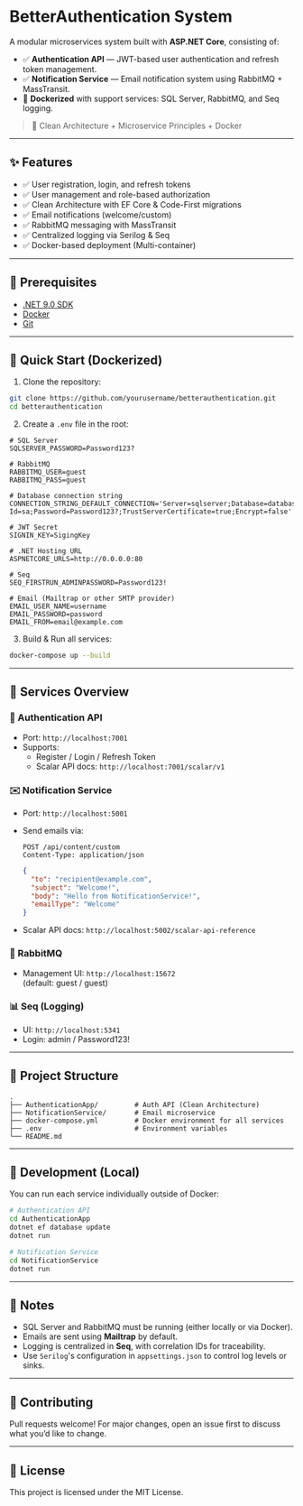 # BetterAuthentication System

A modular microservices system built with **ASP.NET Core**, consisting of:

- ✅ **Authentication API** — JWT-based user authentication and refresh token management.
- ✅ **Notification Service** — Email notification system using RabbitMQ + MassTransit.
- 🐳 **Dockerized** with support services: SQL Server, RabbitMQ, and Seq logging.

> 🧱 Clean Architecture + Microservice Principles + Docker

---

## ✨ Features

- ✅ User registration, login, and refresh tokens
- ✅ User management and role-based authorization
- ✅ Clean Architecture with EF Core & Code-First migrations
- ✅ Email notifications (welcome/custom)
- ✅ RabbitMQ messaging with MassTransit
- ✅ Centralized logging via Serilog & Seq
- ✅ Docker-based deployment (Multi-container)

---

## 🔧 Prerequisites

- [.NET 9.0 SDK](https://dotnet.microsoft.com/en-us/download/dotnet/9.0)
- [Docker](https://www.docker.com/)
- [Git](https://git-scm.com/)

---

## 🚀 Quick Start (Dockerized)

1. Clone the repository:

```bash
git clone https://github.com/yourusername/betterauthentication.git
cd betterauthentication
```

2. Create a `.env` file in the root:

```env
# SQL Server
SQLSERVER_PASSWORD=Password123?

# RabbitMQ
RABBITMQ_USER=guest
RABBITMQ_PASS=guest

# Database connection string
CONNECTION_STRING_DEFAULT_CONNECTION='Server=sqlserver;Database=databaseName;User Id=sa;Password=Password123?;TrustServerCertificate=true;Encrypt=false'

# JWT Secret
SIGNIN_KEY=SigingKey

# .NET Hosting URL
ASPNETCORE_URLS=http://0.0.0.0:80

# Seq
SEQ_FIRSTRUN_ADMINPASSWORD=Password123!

# Email (Mailtrap or other SMTP provider)
EMAIL_USER_NAME=username
EMAIL_PASSWORD=password
EMAIL_FROM=email@example.com
```

3. Build & Run all services:

```bash
docker-compose up --build
```

---

## 🧪 Services Overview

### 🔐 Authentication API

- Port: `http://localhost:7001`
- Supports:
  - Register / Login / Refresh Token
  - Scalar API docs: `http://localhost:7001/scalar/v1`

### ✉️ Notification Service

- Port: `http://localhost:5001`
- Send emails via:
  
  ```http
  POST /api/content/custom
  Content-Type: application/json
  ```

  ```json
  {
    "to": "recipient@example.com",
    "subject": "Welcome!",
    "body": "Hello from NotificationService!",
    "emailType": "Welcome"
  }
  ```

- Scalar API docs: `http://localhost:5002/scalar-api-reference`

### 🐰 RabbitMQ

- Management UI: `http://localhost:15672`  
  (default: guest / guest)

### 📊 Seq (Logging)

- UI: `http://localhost:5341`
- Login: admin / Password123!

---

## 🧱 Project Structure

```plaintext
.
├── AuthenticationApp/         # Auth API (Clean Architecture)
├── NotificationService/       # Email microservice
├── docker-compose.yml         # Docker environment for all services
├── .env                       # Environment variables
└── README.md
```

---

## 🧰 Development (Local)

You can run each service individually outside of Docker:

```bash
# Authentication API
cd AuthenticationApp
dotnet ef database update
dotnet run

# Notification Service
cd NotificationService
dotnet run
```

---

## 📌 Notes

- SQL Server and RabbitMQ must be running (either locally or via Docker).
- Emails are sent using **Mailtrap** by default.
- Logging is centralized in **Seq**, with correlation IDs for traceability.
- Use `Serilog`'s configuration in `appsettings.json` to control log levels or sinks.

---

## 🤝 Contributing

Pull requests welcome! For major changes, open an issue first to discuss what you’d like to change.

---

## 📄 License

This project is licensed under the MIT License.